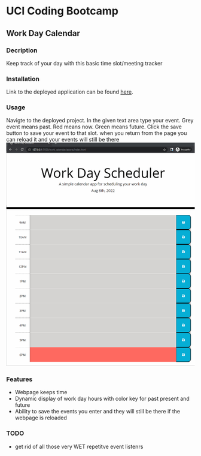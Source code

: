 # UCI Coding Bootcamp
## Work Day Calendar

### Decription
Keep track of your day with this basic time slot/meeting tracker 

### Installation
Link to the deployed application can be found [here](https://sdanielewicz.github.io/work_calendar/ "Work Day Calendar").

### Usage
Navigte to the deployed project. In the given text area type your event. Grey event means past. Red means now. Green means future. Click the save button to save your event to that slot. when you return from the page you can reload it and your events will still be there
![gif of site](./assets/screen.gif)

### Features
* Webpage keeps time
* Dynamic display of work day hours with color key for past present and future
* Ability to save the events you enter and they will still be there if the webpage is reloaded

### TODO
* get rid of all those very WET repetitve event listenrs

